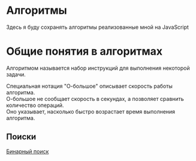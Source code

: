 <h1>Алгоритмы</h1>
<p>Здесь я буду сохранять алгоритмы реализованные мной на JavaScript</p>
<h1>Общие понятия в алгоритмах</h1>
Алгоритмом называется набор инструкций для выполнения некоторой задачи.<br>

<p>Специальная нотация "О-большое" описывает скорость работы алгоритма. <br>
О-большое не сообщает скорость в секундах, а позволяет сравнить количество операций. <br>
Оно указывает, насколько быстро возрастает время выполнения алгоритма.</p>
<h2>Поиски</h2>
<a href="https://github.com/teekirienkov/EducationJS/blob/master/Algorithms/Introduction/binarySearch.js">Бинарный поиск</a>